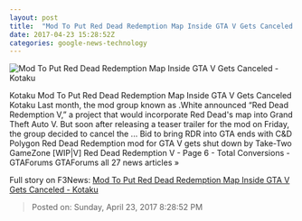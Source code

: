 ```yaml
---
layout: post
title:  "Mod To Put Red Dead Redemption Map Inside GTA V Gets Canceled - Kotaku"
date: 2017-04-23 15:28:52Z
categories: google-news-technology
---
```


![Mod To Put Red Dead Redemption Map Inside GTA V Gets Canceled - Kotaku](https://i.kinja-img.com/gawker-media/image/upload/s--yJsikyCo--/c_fill,fl_progressive,g_center,h_900,q_80,w_1600/dl8gxgl8i0dcftelaolb.png)

Kotaku Mod To Put Red Dead Redemption Map Inside GTA V Gets Canceled Kotaku Last month, the mod group known as .White announced “Red Dead Redemption V,” a project that would incorporate Red Dead's map into Grand Theft Auto V. But soon after releasing a teaser trailer for the mod on Friday, the group decided to cancel the ... Bid to bring RDR into GTA ends with C&D Polygon Red Dead Redemption mod for GTA V gets shut down by Take-Two GameZone [WIP|V] Red Dead Redemption V - Page 6 - Total Conversions - GTAForums GTAForums all 27 news articles »


Full story on F3News: [Mod To Put Red Dead Redemption Map Inside GTA V Gets Canceled - Kotaku](http://www.f3nws.com/n/zRXbjD)

> Posted on: Sunday, April 23, 2017 8:28:52 PM
